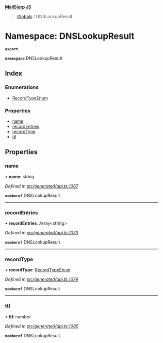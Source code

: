 **[MailSlurp JS](../README.md)**

> [Globals](../README.md) / DNSLookupResult

# Namespace: DNSLookupResult

**`export`** 

**`namespace`** DNSLookupResult

## Index

### Enumerations

* [RecordTypeEnum](../enums/dnslookupresult.recordtypeenum.md)

### Properties

* [name](dnslookupresult.md#name)
* [recordEntries](dnslookupresult.md#recordentries)
* [recordType](dnslookupresult.md#recordtype)
* [ttl](dnslookupresult.md#ttl)

## Properties

### name

•  **name**: string

*Defined in [src/generated/api.ts:1067](https://github.com/mailslurp/mailslurp-client/blob/6b679b8/src/generated/api.ts#L1067)*

**`memberof`** DNSLookupResult

___

### recordEntries

•  **recordEntries**: Array\<string>

*Defined in [src/generated/api.ts:1073](https://github.com/mailslurp/mailslurp-client/blob/6b679b8/src/generated/api.ts#L1073)*

**`memberof`** DNSLookupResult

___

### recordType

•  **recordType**: [RecordTypeEnum](../enums/dnslookupresult.recordtypeenum.md)

*Defined in [src/generated/api.ts:1079](https://github.com/mailslurp/mailslurp-client/blob/6b679b8/src/generated/api.ts#L1079)*

**`memberof`** DNSLookupResult

___

### ttl

•  **ttl**: number

*Defined in [src/generated/api.ts:1085](https://github.com/mailslurp/mailslurp-client/blob/6b679b8/src/generated/api.ts#L1085)*

**`memberof`** DNSLookupResult
